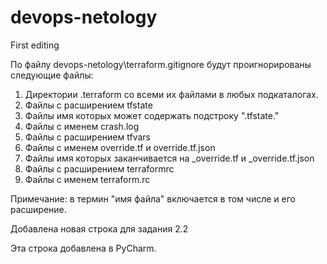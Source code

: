 # devops-netology
First editing

По файлу devops-netology\terraform.gitignore будут проигнорированы следующие файлы:
1) Директории .terraform со всеми их файлами в любых подкаталогах.
2) Файлы с расширением tfstate
3) Файлы имя которых может содержать подстроку ".tfstate."
4) Файлы с именем crash.log
5) Файлы с расширением tfvars
6) Файлы с именем override.tf и override.tf.json
7) Файлы имя которых заканчивается на _override.tf и _override.tf.json
8) Файлы с расширением terraformrc
9) Файлы с именем terraform.rc


Примечание: в термин "имя файла" включается в том числе и его расширение.

Добавлена новая строка для задания 2.2

Эта строка добавлена в PyCharm.